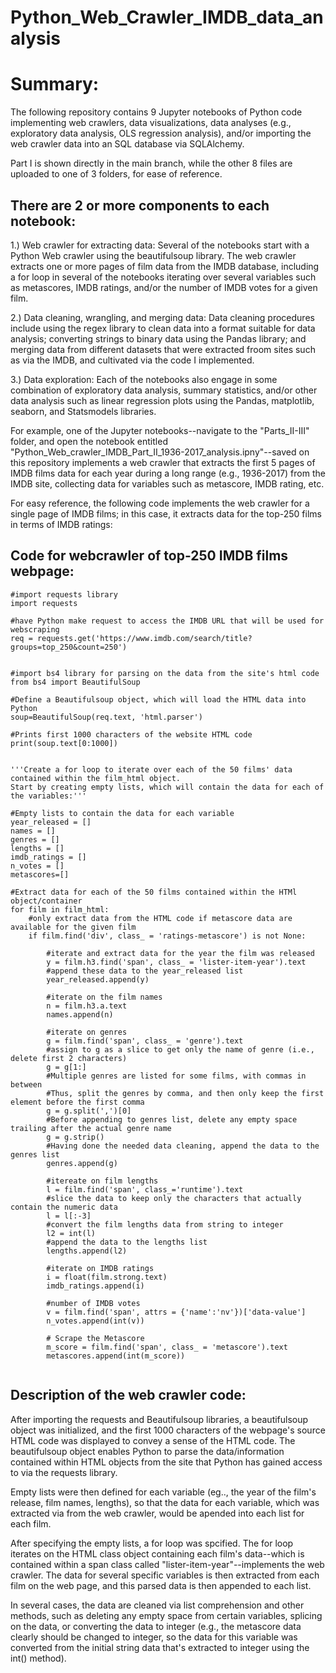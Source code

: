 # Python_Web_Crawler_IMDB_data_analysis
# Summary: 

The following repository contains 9 Jupyter notebooks of Python code implementing web crawlers, data visualizations,
data analyses (e.g., exploratory data analysis, OLS regression analysis), and/or importing the web crawler data into an SQL
database via SQLAlchemy. 

Part I is shown directly in the main branch, while the other 8 files are uploaded to one of 3 folders, for ease of reference. 

## There are 2 or more components to each notebook: 

1.) Web crawler for extracting data: Several of the notebooks start with a Python Web crawler using the beautifulsoup library. The web crawler extracts one or more pages of film data from the IMDB database, including a for loop in several of the notebooks iterating over several variables such as metascores, IMDB ratings, and/or the number of IMDB votes for a given film. 

2.) Data cleaning, wrangling, and merging data: Data cleaning procedures include using the regex library to clean data into a format suitable for data analysis; converting strings to binary data using the Pandas library; and merging data from different datasets that were extracted froom sites such as via the IMDB, and cultivated via the code I implemented.

3.) Data exploration: Each of the notebooks also engage in some combination of exploratory data analysis, summary statistics, and/or other data analysis such as linear regression plots using the Pandas, matplotlib, seaborn, and Statsmodels libraries.

For example, one of the Jupyter notebooks--navigate to the "Parts_II-III" folder, and open the notebook entitled "Python_Web_crawler_IMDB_Part_II_1936-2017_analysis.ipny"--saved on this  repository implements a web crawler that extracts the first 5 pages of IMDB films data for each year during a long range (e.g., 1936-2017) from the IMDB site, collecting data for variables such as metascore, IMDB rating, etc. 

For easy reference, the following code implements the web crawler for a single page of IMDB films; in this case, it extracts data for the top-250 films in terms of IMDB ratings:

## Code for webcrawler of top-250 IMDB films webpage:

```
#import requests library
import requests

#have Python make request to access the IMDB URL that will be used for webscraping
req = requests.get('https://www.imdb.com/search/title?groups=top_250&count=250')


#import bs4 library for parsing on the data from the site's html code
from bs4 import BeautifulSoup

#Define a Beautifulsoup object, which will load the HTML data into Python
soup=BeautifulSoup(req.text, 'html.parser')

#Prints first 1000 characters of the website HTML code
print(soup.text[0:1000])


'''Create a for loop to iterate over each of the 50 films' data contained within the film_html object.
Start by creating empty lists, which will contain the data for each of the variables:'''

#Empty lists to contain the data for each variable
year_released = []
names = []
genres = []
lengths = []
imdb_ratings = []
n_votes = []
metascores=[]

#Extract data for each of the 50 films contained within the HTMl object/container
for film in film_html:
    #only extract data from the HTML code if metascore data are available for the given film
    if film.find('div', class_ = 'ratings-metascore') is not None:
        
        #iterate and extract data for the year the film was released
        y = film.h3.find('span', class_ = 'lister-item-year').text
        #append these data to the year_released list
        year_released.append(y)

        #iterate on the film names
        n = film.h3.a.text
        names.append(n)

        #iterate on genres
        g = film.find('span', class_ = 'genre').text
        #assign to g as a slice to get only the name of genre (i.e., delete first 2 characters)
        g = g[1:]
        #Multiple genres are listed for some films, with commas in between 
        #Thus, split the genres by comma, and then only keep the first element before the first comma
        g = g.split(',')[0]
        #Before appending to genres list, delete any empty space trailing after the actual genre name
        g = g.strip()
        #Having done the needed data cleaning, append the data to the genres list
        genres.append(g)

        #itereate on film lengths
        l = film.find('span', class_='runtime').text
        #slice the data to keep only the characters that actually contain the numeric data
        l = l[:-3]
        #convert the film lengths data from string to integer
        l2 = int(l)
        #append the data to the lengths list
        lengths.append(l2)

        #iterate on IMDB ratings
        i = float(film.strong.text)
        imdb_ratings.append(i)

        #number of IMDB votes
        v = film.find('span', attrs = {'name':'nv'})['data-value']
        n_votes.append(int(v))

        # Scrape the Metascore
        m_score = film.find('span', class_ = 'metascore').text
        metascores.append(int(m_score))
        
```

## Description of the web crawler code:

After importing the requests and Beautifulsoup libraries, a beautifulsoup object was initialized, and the first 1000 characters of the webpage's source HTML code was displayed to convey a sense of the HTML code. The beautifulsoup object enables Python to parse the data/information contained within HTML objects from the site that Python has gained access to via the requests library.

Empty lists were then defined for each variable (eg.., the year of the film's release, film names, lengths), so that the data for each variable, which was extracted via from the web crawler, would be apended into each list for each film. 

After specifying the empty lists, a for loop was spcified. The for loop iterates on the HTML class object containing each film's data--which is contained within a span class called "lister-item-year"--implements the web crawler. The data for several specific variables is then extracted from each film on the web page, and this parsed data is then appended to each list. 

In several cases, the data are cleaned via list comprehension and other methods, such as deleting any empty space from certain variables, splicing on the data, or converting the data to integer (e.g., the metascore data clearly should be changed to integer, so the data for this variable was converted from the initial string data that's extracted to integer using the int() method).
